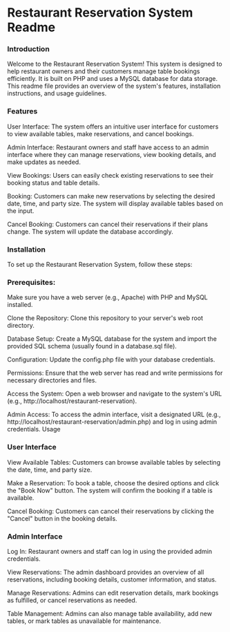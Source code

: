 <h1>Restaurant Reservation System Readme</h1>

<h3>Introduction</h3>

Welcome to the Restaurant Reservation System! This system is designed to help restaurant owners and their customers manage table bookings efficiently. It is built on PHP and uses a MySQL database for data storage. This readme file provides an overview of the system's features, installation instructions, and usage guidelines.

<h3>Features</h3>

User Interface: The system offers an intuitive user interface for customers to view available tables, make reservations, and cancel bookings.

Admin Interface: Restaurant owners and staff have access to an admin interface where they can manage reservations, view booking details, and make updates as needed.

View Bookings: Users can easily check existing reservations to see their booking status and table details.

Booking: Customers can make new reservations by selecting the desired date, time, and party size. The system will display available tables based on the input.

Cancel Booking: Customers can cancel their reservations if their plans change. The system will update the database accordingly.

<h3>Installation</h3>

To set up the Restaurant Reservation System, follow these steps:

<h3>Prerequisites:</h3>

Make sure you have a web server (e.g., Apache) with PHP and MySQL installed.

Clone the Repository:
Clone this repository to your server's web root directory.

Database Setup:
Create a MySQL database for the system and import the provided SQL schema (usually found in a database.sql file).

Configuration:
Update the config.php file with your database credentials.

Permissions:
Ensure that the web server has read and write permissions for necessary directories and files.

Access the System:
Open a web browser and navigate to the system's URL (e.g., http://localhost/restaurant-reservation).

Admin Access:
To access the admin interface, visit a designated URL (e.g., http://localhost/restaurant-reservation/admin.php) and log in using admin credentials.
Usage

<h3>User Interface</h3>

View Available Tables:
Customers can browse available tables by selecting the date, time, and party size.

Make a Reservation:
To book a table, choose the desired options and click the "Book Now" button. The system will confirm the booking if a table is available.

Cancel Booking:
Customers can cancel their reservations by clicking the "Cancel" button in the booking details.

<h3>Admin Interface</h3>

Log In:
Restaurant owners and staff can log in using the provided admin credentials.

View Reservations:
The admin dashboard provides an overview of all reservations, including booking details, customer information, and status.

Manage Reservations:
Admins can edit reservation details, mark bookings as fulfilled, or cancel reservations as needed.

Table Management:
Admins can also manage table availability, add new tables, or mark tables as unavailable for maintenance.
